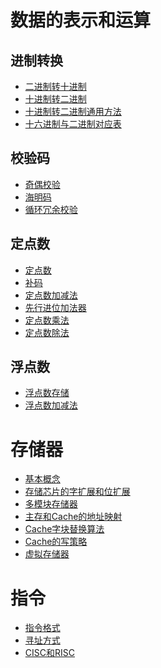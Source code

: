 # 数据的表示和运算

## 进制转换
- <a href="基础/进制转换/二进制转十进制.md">二进制转十进制</a>
- <a href="基础/进制转换/十进制转二进制.md">十进制转二进制</a>
- <a href="基础/进制转换/十进制转二进制通用方法.md">十进制转二进制通用方法</a>
- <a href="基础/进制转换/十六进制与二进制对应表.md">十六进制与二进制对应表</a>

## 校验码
- <a href="基础/校验码/奇偶校验.md">奇偶校验</a>
- <a href="基础/校验码/海明码.md">海明码</a>
- <a href="基础/校验码/循环冗余校验.md">循环冗余校验</a>

## 定点数
- <a href="基础/定点数/定点数.md">定点数</a>
- <a href="基础/定点数/补码.md">补码</a>
- <a href="基础/定点数/定点数加减法.md">定点数加减法</a>
- <a href="基础/定点数/先行进位加法器.md">先行进位加法器</a>
- <a href="基础/定点数/定点数乘法.md">定点数乘法</a>
- <a href="基础/定点数/定点数除法.md">定点数除法</a>

## 浮点数
- <a href="基础/浮点数/浮点数存储.md">浮点数存储</a>
- <a href="基础/浮点数/浮点数加减法.md">浮点数加减法</a>

# 存储器
- <a href="基础/存储器/基本概念.md">基本概念</a>
- <a href="基础/存储器/存储芯片的字扩展和位扩展.md">存储芯片的字扩展和位扩展</a>
- <a href="基础/存储器/多模块存储器.md">多模块存储器</a>
- <a href="基础/存储器/主存和Cache的地址映射.md">主存和Cache的地址映射</a>
- <a href="基础/存储器/Cache字块替换算法.md">Cache字块替换算法</a>
- <a href="基础/存储器/Cache的写策略.md">Cache的写策略</a>
- <a href="基础/存储器/虚拟存储器.md">虚拟存储器</a>

# 指令
- <a href="基础/指令/指令格式.md">指令格式</a>
- <a href="基础/指令/寻址方式.md">寻址方式</a>
- <a href="基础/指令/CISC和RISC.md">CISC和RISC</a>
